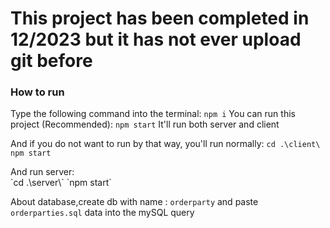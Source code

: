 

<h1>This project has been completed in 12/2023 but it has not ever upload git before  </h1>

<h3>How to run</h3>


Type the following command into the terminal: `npm i`
You can run this project (Recommended): `npm start`
It'll run both server and client</p>


And if you do not want to run by that way, you'll run normally: 
`cd .\client\` 
`npm start`
<div>And run server: </div>
`cd .\server\`
`npm start`

About database,create db with name : <code>orderparty</code> and paste <code>orderparties.sql</code> data into the mySQL query 